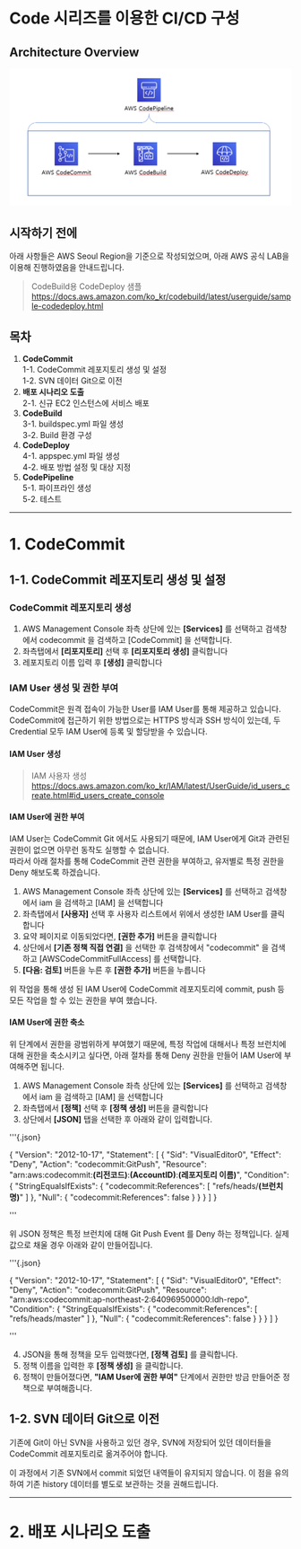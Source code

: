 Code 시리즈를 이용한 CI/CD 구성
==================
Architecture Overview
------------------
<img src="./md-img/architecture.png">

시작하기 전에
------------------
아래 사항들은 AWS Seoul Region을 기준으로 작성되었으며, 아래 AWS 공식 LAB을 이용해 진행하였음을 안내드립니다.

>CodeBuild용 CodeDeploy 샘플<br>
>https://docs.aws.amazon.com/ko_kr/codebuild/latest/userguide/sample-codedeploy.html

목차
------------------

1. **CodeCommit**<br>
  1-1. CodeCommit 레포지토리 생성 및 설정<br>
  1-2. SVN 데이터 Git으로 이전<br>
2. **배포 시나리오 도출**<br>
  2-1. 신규 EC2 인스턴스에 서비스 배포
3. **CodeBuild**<br>
  3-1. buildspec.yml 파일 생성<br>
  3-2. Build 환경 구성
4. **CodeDeploy**<br>
  4-1. appspec.yml 파일 생성<br>
  4-2. 배포 방법 설정 및 대상 지정<br>
5. **CodePipeline**<br>
  5-1. 파이프라인 생성<br>
  5-2. 테스트<br>

------
# 1. CodeCommit
## 1-1. CodeCommit 레포지토리 생성 및 설정
### CodeCommit 레포지토리 생성
1. AWS Management Console 좌측 상단에 있는 **[Services]** 를 선택하고 검색창에서 codecommit 을 검색하고 [CodeCommit] 을 선택합니다.
2. 좌측탭에서 **[리포지토리]** 선택 후 **[리포지토리 생성]** 클릭합니다
3. 레포지토리 이름 입력 후 **[생성]** 클릭합니다

### IAM User 생성 및 권한 부여
CodeCommit은 원격 접속이 가능한 User를 IAM User를 통해 제공하고 있습니다.<br>
CodeCommit에 접근하기 위한 방법으로는 HTTPS 방식과 SSH 방식이 있는데, 두 Credential 모두 IAM User에 등록 및 할당받을 수 있습니다.

#### IAM User 생성

>IAM 사용자 생성
>https://docs.aws.amazon.com/ko_kr/IAM/latest/UserGuide/id_users_create.html#id_users_create_console

#### IAM User에 권한 부여

IAM User는 CodeCommit Git 에서도 사용되기 때문에, IAM User에게 Git과 관련된 권한이 없으면 아무런 동작도 실행할 수 없습니다.<br>
따라서 아래 절차를 통해 CodeCommit 관련 권한을 부여하고, 유저별로 특정 권한을 Deny 해보도록 하겠습니다.

1. AWS Management Console 좌측 상단에 있는 **[Services]** 를 선택하고 검색창에서 iam 을 검색하고 [IAM] 을 선택합니다
2. 좌측탭에서 **[사용자]** 선택 후 사용자 리스트에서 위에서 생성한 IAM User를 클릭합니다
3. 요약 페이지로 이동되었다면, **[권한 추가]** 버튼을 클릭합니다
4. 상단에서 **[기존 정책 직접 연결]** 을 선택한 후 검색창에서 "codecommit" 을 검색하고 [AWSCodeCommitFullAccess] 를 선택합니다.
5. **[다음: 검토]** 버튼을 누른 후 **[권한 추가]** 버튼을 누릅니다

위 작업을 통해 생성 된 IAM User에 CodeCommit 레포지토리에 commit, push 등 모든 작업을 할 수 있는 권한을 부여 했습니다.

#### IAM User에 권한 축소
위 단계에서 권한을 광범위하게 부여했기 때문에, 특정 작업에 대해서나 특정 브런치에 대해 권한을 축소시키고 싶다면, 아래 절차를 통해 Deny 권한을 만들어 IAM User에 부여해주면 됩니다.

1. AWS Management Console 좌측 상단에 있는 **[Services]** 를 선택하고 검색창에서 iam 을 검색하고 [IAM] 을 선택합니다
2. 좌측탭에서 **[정책]** 선택 후 **[정책 생성]** 버튼을 클릭합니다
3. 상단에서 **[JSON]** 탭을 선택한 후 아래와 같이 입력합니다.

'''{.json}

{
    "Version": "2012-10-17",
    "Statement": [
        {
            "Sid": "VisualEditor0",
            "Effect": "Deny",
            "Action": "codecommit:GitPush",
            "Resource": "arn:aws:codecommit:**(리전코드)**:**(AccountID)**:**(레포지토리 이름)**",
            "Condition": {
                "StringEqualsIfExists": {
                    "codecommit:References": [
                        "refs/heads/**(브런치명)**"
                    ]
                },
                "Null": {
                    "codecommit:References": false
                }
            }
        }
    ]
}

'''

위 JSON 정책은 특정 브런치에 대해 Git Push Event 를 Deny 하는 정책입니다.
실제 값으로 채울 경우 아래와 같이 만들어집니다.

'''{.json}

{
    "Version": "2012-10-17",
    "Statement": [
        {
            "Sid": "VisualEditor0",
            "Effect": "Deny",
            "Action": "codecommit:GitPush",
            "Resource": "arn:aws:codecommit:ap-northeast-2:640969500000:ldh-repo",
            "Condition": {
                "StringEqualsIfExists": {
                    "codecommit:References": [
                        "refs/heads/master"
                    ]
                },
                "Null": {
                    "codecommit:References": false
                }
            }
        }
    ]
}

'''

4. JSON을 통해 정책을 모두 입력했다면, **[정책 검토]** 를 클릭합니다.
5. 정책 이름을 입력한 후 **[정책 생성]** 을 클릭합니다.
6. 정책이 만들어졌다면, **"IAM User에 권한 부여"** 단계에서 권한만 방금 만들어준 정책으로 부여해줍니다.

## 1-2. SVN 데이터 Git으로 이전
기존에 Git이 아닌 SVN을 사용하고 있던 경우, SVN에 저장되어 있던 데이터들을 CodeCommit 레포지토리로 옮겨주어야 합니다.

이 과정에서 기존 SVN에서 commit 되었던 내역들이 유지되지 않습니다. 이 점을 유의하여 기존 history 데이터를 별도로 보관하는 것을 권해드립니다.

--------------------

# 2. 배포 시나리오 도출
